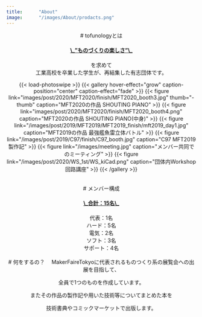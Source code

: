 ```yaml
---
title:      "About"
image:      "/images/About/prodacts.png"
---
```

<center>
# tofunologyとは
<h4><u>\_”ものづくりの楽しさ”\_</u></h4>を求めて<br>工業高校を卒業した学生が、再結集した有志団体です。 <br>



{{< load-photoswipe >}}
{{< gallery hover-effect="grow" caption-position="center" caption-effect="fade" >}}
{{< figure link="images/post/2020/MFT2020/finish/MFT2020_booth3.jpg" thumb="-thumb" caption="MFT2020の作品 SHOUTING PIANO" >}}
{{< figure link="images/post/2020/MFT2020/finish/MFT2020_booth4.png" caption="MFT2020の作品 SHOUTING PIANO(中身)" >}}
{{< figure link="/images/post/2019/MFT2019/MFT2019_finish/mft2019_day1.jpg" caption="MFT2019の作品 最強艦魚雷立体バトル" >}}
{{< figure link="/images/post/2019/C97/finish/C97_booth.jpg" caption="C97 MFT2019製作記" >}}
{{< figure link="/images/meeting.jpg" caption="メンバー共同でのミーティング" >}}
{{< figure link="/images/post/2020/WS_1st/WS_kiCad.png" caption="団体内Workshop 回路講座" >}}
{{< /gallery >}}

<br>
# メンバー構成
<h4><u>\_合計：15名\_</u></h4>
代表：1名<br>
ハード：5名<br>
電気：2名<br>
ソフト：3名<br>
サポート：4名<br>

<br>
# 何をするの？
　MakerFaireTokyoに代表されるものつくり系の展覧会への出展を目指して、

全員で1つのものを作成しています。

またその作品の製作記や用いた技術等についてまとめた本を

技術書典やコミックマーケットで出版します。

</center>
